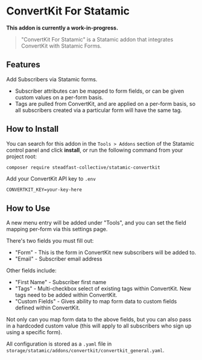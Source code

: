 # ConvertKit For Statamic

**This addon is currently a work-in-progress.**

> "ConvertKit For Statamic" is a Statamic addon that integrates ConvertKit with Statamic Forms.

## Features
Add Subscribers via Statamic forms.

- Subscriber attributes can be mapped to form fields, or can be given custom values on a per-form basis.
- Tags are pulled from ConvertKit, and are applied on a per-form basis, so all subscribers created via a particular form will have the same tag.

## How to Install

You can search for this addon in the `Tools > Addons` section of the Statamic control panel and click **install**, or run the following command from your project root:

``` bash
composer require steadfast-collective/statamic-convertkit
```

Add your ConvertKit API key to `.env`
```
CONVERTKIT_KEY=your-key-here
```

## How to Use

A new menu entry will be added under "Tools", and you can set the field mapping per-form via this settings page.

There's two fields you must fill out:
- "Form" -  This is the form in ConvertKit new subscribers will be added to.
- "Email" - Subscriber email address

Other fields include:
- "First Name" - Subscriber first name
- "Tags" - Multi-checkbox select of existing tags within ConvertKit. New tags need to be added within ConvertKit.
- "Custom Fields" - Gives ability to map form data to custom fields defined within ConvertKit.

Not only can you map form data to the above fields, but you can also pass in a hardcoded custom value (this will apply to all subscribers who sign up using a specific form).

All configuration is stored as a `.yaml` file in `storage/statamic/addons/convertkit/convertkit_general.yaml`.
